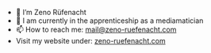 - 👋 I’m Zeno Rüfenacht
- 💬 I am currently in the apprenticeship as a mediamatician
- 📫 How to reach me: <mail@zeno-ruefenacht.com>
- Visit my website under: <a href="zeno-ruefenacht.com">zeno-ruefenacht.com</a>
